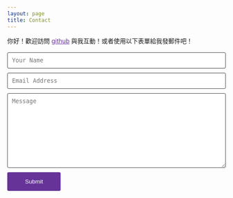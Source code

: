 ```yaml
---
layout: page
title: Contact
---
```


<p>你好！歡迎訪問 <a href="https://github.com/genghis-bai" target="_blank" style="color:#663399;">github</a> 與我互動！或者使用以下表單給我發郵件吧！</p>

<form class="wj-contact" action="https://formspree.io/winwinsfu@gmail.com" method="POST">
    <input type="text" name="name" placeholder="Your Name">
    <input type="email" name="email" required placeholder="Email Address">
    <textarea type="text" name="content" rows="10" placeholder="Message"></textarea>
    <input type="hidden" name="_next" value="/">
    <input type="hidden" name="_subject" value="New Contact Form Submission">
    <input type="text" name="_gotcha" style="display:none">
    <input type="submit" value="Submit">
</form>

<style>
a:focus,
button:focus,
input:focus,
textarea:focus {
outline: none;
}

form.wj-contact input[type="text"], input[type="email"], form.wj-contact textarea[type="text"] {
    width: 100%;
    vertical-align: middle;
    margin-top: 0.25em;
    margin-bottom: 0.5em;
    padding: 0.75em;
    font-family: monospace, sans-serif;
    font-weight: lighter;
    border-style: solid;
    border-color: #444;
    outline-color: #663399;
    border-width: 1px;
    border-radius: 3px;
    transition: box-shadow .2s ease;
}
form.wj-contact input[type="submit"] {
    outline: none;
    color: white;
    background-color: #663399;
    border-radius: 3px;
    padding: 1em 3em;
    margin: 0.25em 0 2em 0;
    border: 1px solid transparent;
		height: auto;
		cursor: pointer;
}
</style>